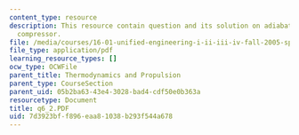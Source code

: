 ```yaml
---
content_type: resource
description: This resource contain question and its solution on adiabatic steady flow
  compressor.
file: /media/courses/16-01-unified-engineering-i-ii-iii-iv-fall-2005-spring-2006/7d3923bff896eaa81038b293f544a678_q6_2.PDF
file_type: application/pdf
learning_resource_types: []
ocw_type: OCWFile
parent_title: Thermodynamics and Propulsion
parent_type: CourseSection
parent_uid: 05b2ba63-43e4-3028-bad4-cdf50e0b363a
resourcetype: Document
title: q6_2.PDF
uid: 7d3923bf-f896-eaa8-1038-b293f544a678
---
```

